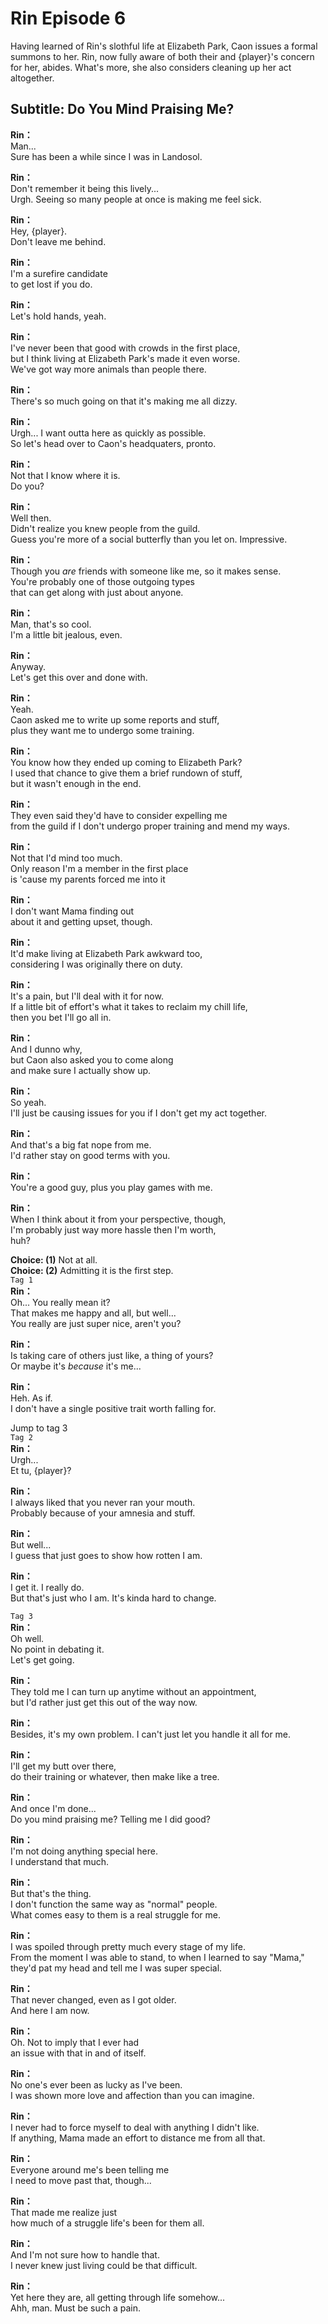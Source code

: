 # Rin Episode 6
Having learned of Rin's slothful life at Elizabeth Park, Caon issues a formal summons to her. Rin, now fully aware of both their and {player}'s concern for her, abides. What's more, she also considers cleaning up her act altogether.
  
## Subtitle: Do You Mind Praising Me?
  
**Rin：**  
Man...  
Sure has been a while since I was in Landosol.  
  
**Rin：**  
Don't remember it being this lively...  
Urgh. Seeing so many people at once is making me feel sick.  
  
**Rin：**  
Hey, {player}.  
Don't leave me behind.  
  
**Rin：**  
I'm a surefire candidate  
to get lost if you do.  
  
**Rin：**  
Let's hold hands, yeah.  
  
**Rin：**  
I've never been that good with crowds in the first place,  
but I think living at Elizabeth Park's made it even worse.  
We've got way more animals than people there.  
  
**Rin：**  
There's so much going on that it's making me all dizzy.  
  
**Rin：**  
Urgh... I want outta here as quickly as possible.  
So let's head over to Caon's headquaters, pronto.  
  
**Rin：**  
Not that I know where it is.  
Do you?  
  
**Rin：**  
Well then.  
Didn't realize you knew people from the guild.  
Guess you're more of a social butterfly than you let on. Impressive.  
  
**Rin：**  
Though you *are* friends with someone like me, so it makes sense.  
You're probably one of those outgoing types  
that can get along with just about anyone.  
  
**Rin：**  
Man, that's so cool.  
I'm a little bit jealous, even.  
  
**Rin：**  
Anyway.  
Let's get this over and done with.  
  
**Rin：**  
Yeah.  
Caon asked me to write up some reports and stuff,  
plus they want me to undergo some training.  
  
**Rin：**  
You know how they ended up coming to Elizabeth Park?  
I used that chance to give them a brief rundown of stuff,  
but it wasn't enough in the end.  
  
**Rin：**  
They even said they'd have to consider expelling me  
from the guild if I don't undergo proper training and mend my ways.  
  
**Rin：**  
Not that I'd mind too much.  
Only reason I'm a member in the first place  
is 'cause my parents forced me into it  
  
**Rin：**  
I don't want Mama finding out  
about it and getting upset, though.  
  
**Rin：**  
It'd make living at Elizabeth Park awkward too,  
considering I was originally there on duty.  
  
**Rin：**  
It's a pain, but I'll deal with it for now.  
If a little bit of effort's what it takes to reclaim my chill life,  
then you bet I'll go all in.  
  
**Rin：**  
And I dunno why,  
but Caon also asked you to come along  
and make sure I actually show up.  
  
**Rin：**  
So yeah.  
I'll just be causing issues for you if I don't get my act together.  
  
**Rin：**  
And that's a big fat nope from me.  
I'd rather stay on good terms with you.  
  
**Rin：**  
You're a good guy, plus you play games with me.  
  
**Rin：**  
When I think about it from your perspective, though,  
I'm probably just way more hassle then I'm worth,  
huh?  
  
**Choice: (1)**  Not at all.  
**Choice: (2)**  Admitting it is the first step.  
`Tag 1`  
**Rin：**  
Oh... You really mean it?  
That makes me happy and all, but well...  
You really are just super nice, aren't you?  
  
**Rin：**  
Is taking care of others just like, a thing of yours?  
Or maybe it's *because* it's me...  
  
**Rin：**  
Heh. As if.  
I don't have a single positive trait worth falling for.  
  
Jump to tag 3  
`Tag 2`  
**Rin：**  
Urgh...  
Et tu, {player}?  
  
**Rin：**  
I always liked that you never ran your mouth.  
Probably because of your amnesia and stuff.  
  
**Rin：**  
But well...  
I guess that just goes to show how rotten I am.  
  
**Rin：**  
I get it. I really do.  
But that's just who I am. It's kinda hard to change.  
  
`Tag 3`  
**Rin：**  
Oh well.  
No point in debating it.  
Let's get going.  
  
**Rin：**  
They told me I can turn up anytime without an appointment,  
but I'd rather just get this out of the way now.  
  
**Rin：**  
Besides, it's my own problem. I can't just let you handle it all for me.  
  
**Rin：**  
I'll get my butt over there,  
do their training or whatever, then make like a tree.  
  
**Rin：**  
And once I'm done...  
Do you mind praising me? Telling me I did good?  
  
**Rin：**  
I'm not doing anything special here.  
I understand that much.  
  
**Rin：**  
But that's the thing.  
I don't function the same way as \"normal\" people.  
What comes easy to them is a real struggle for me.  
  
**Rin：**  
I was spoiled through pretty much every stage of my life.  
From the moment I was able to stand, to when I learned to say \"Mama,\"  
they'd pat my head and tell me I was super special.  
  
**Rin：**  
That never changed, even as I got older.  
And here I am now.  
  
**Rin：**  
Oh. Not to imply that I ever had  
an issue with that in and of itself.  
  
**Rin：**  
No one's ever been as lucky as I've been.  
I was shown more love and affection than you can imagine.  
  
**Rin：**  
I never had to force myself to deal with anything I didn't like.  
If anything, Mama made an effort to distance me from all that.  
  
**Rin：**  
Everyone around me's been telling me  
I need to move past that, though...  
  
**Rin：**  
That made me realize just  
how much of a struggle life's been for them all.  
  
**Rin：**  
And I'm not sure how to handle that.  
I never knew just living could be that difficult.  
  
**Rin：**  
Yet here they are, all getting through life somehow...  
Ahh, man. Must be such a pain.  
